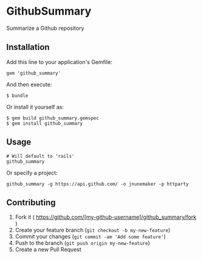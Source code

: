 # GithubSummary

Summarize a Github repository

## Installation

Add this line to your application's Gemfile:

    gem 'github_summary'

And then execute:

    $ bundle

Or install it yourself as:

    $ gem build github_summary.gemspec
    $ gem install github_summary

## Usage

    # Will default to 'rails'
    github_summary

Or specify a project:

    github_summary -g https://api.github.com/ -o jnunemaker -p httparty

## Contributing

1. Fork it ( https://github.com/[my-github-username]/github_summary/fork )
2. Create your feature branch (`git checkout -b my-new-feature`)
3. Commit your changes (`git commit -am 'Add some feature'`)
4. Push to the branch (`git push origin my-new-feature`)
5. Create a new Pull Request
